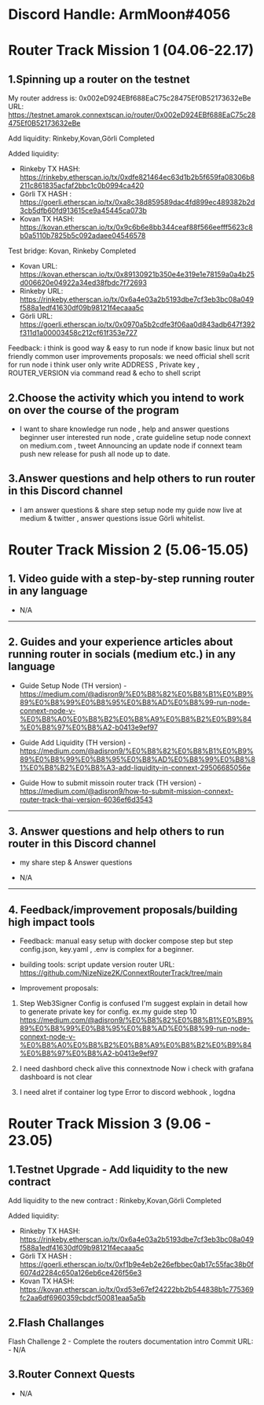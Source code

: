 # Discord Handle: ArmMoon#4056

# Router Track Mission 1 (04.06-22.17)

## 1.Spinning up a router on the testnet
My router address is: 0x002eD924EBf688EaC75c28475Ef0B52173632eBe
URL: https://testnet.amarok.connextscan.io/router/0x002eD924EBf688EaC75c28475Ef0B52173632eBe

Add liquidity:
Rinkeby,Kovan,Görli  Completed

Added liquidity:
- Rinkeby TX HASH: https://rinkeby.etherscan.io/tx/0xdfe821464ec63d1b2b5f659fa08306b8211c861835acfaf2bbc1c0b0994ca420
- Görli TX HASH : https://goerli.etherscan.io/tx/0xa8c38d859589dac4fd899ec489382b2d3cb5dfb60fd913615ce9a45445ca073b
- Kovan TX HASH: https://kovan.etherscan.io/tx/0x9c6b6e8bb344ceaf88f566eefff5623c8b0a5110b7825b5c092adaee04546578


Test bridge:
Kovan, Rinkeby   Completed
 - Kovan URL: https://kovan.etherscan.io/tx/0x89130921b350e4e319e1e78159a0a4b25d006620e04922a34ed38fbdc7f72693
 - Rinkeby URL: https://rinkeby.etherscan.io/tx/0x6a4e03a2b5193dbe7cf3eb3bc08a049f588a1edf41630df09b98121f4ecaaa5c
 - Görli URL: https://goerli.etherscan.io/tx/0x0970a5b2cdfe3f06aa0d843adb647f392f311d1a00003458c212cf61f353e727

Feedback: i think is good way & easy to run node if know basic linux but not friendly common user
improvements proposals: we need official shell scrit for run node i think user only write ADDRESS , Private key , ROUTER_VERSION  via command read & echo to shell script


## 2.Choose the activity which you intend to work on over the course of the program
- I want to share knowledge run node , help and answer questions beginner user interested run node , crate guideline setup node connext on medium.com , tweet Announcing an update node if connext team push new release for push all node up to date.

## 3.Answer questions and help others to run router in this Discord channel
- I am answer questions & share step setup node my guide now live at  medium & twitter , answer questions issue Görli whitelist.

# Router Track Mission 2 (5.06-15.05)

## 1. Video guide with a step-by-step running router in any language
- N/A
---------------------

## 2. Guides and your experience articles about running router in socials (medium etc.) in any language
- Guide Setup Node (TH version) - https://medium.com/@adisron9/%E0%B8%82%E0%B8%B1%E0%B9%89%E0%B8%99%E0%B8%95%E0%B8%AD%E0%B8%99-run-node-connext-node-v-%E0%B8%A0%E0%B8%B2%E0%B8%A9%E0%B8%B2%E0%B9%84%E0%B8%97%E0%B8%A2-b0413e9ef97

- Guide Add Liquidity (TH version) - https://medium.com/@adisron9/%E0%B8%82%E0%B8%B1%E0%B9%89%E0%B8%99%E0%B8%95%E0%B8%AD%E0%B8%99%E0%B8%81%E0%B8%B2%E0%B8%A3-add-liquidity-in-connext-29506685056e

- Guide How to submit missoin router track (TH version) - https://medium.com/@adisron9/how-to-submit-mission-connext-router-track-thai-version-6036ef6d3543

----------------------

## 3. Answer questions and help others to run router in this Discord channel
- my share step & Answer questions

- N/A

----------------------------------

## 4. Feedback/improvement proposals/building high impact tools 
- Feedback: 
manual easy setup with docker compose step but step config.json, key.yaml , .env is complex for a beginner.
- building tools:
script update version router URL: https://github.com/NizeNize2K/ConnextRouterTrack/tree/main


- Improvement proposals: 
1. Step Web3Signer Config is confused I'm suggest explain in detail how to generate private key  for config.
ex.my guide step 10 
https://medium.com/@adisron9/%E0%B8%82%E0%B8%B1%E0%B9%89%E0%B8%99%E0%B8%95%E0%B8%AD%E0%B8%99-run-node-connext-node-v-%E0%B8%A0%E0%B8%B2%E0%B8%A9%E0%B8%B2%E0%B9%84%E0%B8%97%E0%B8%A2-b0413e9ef97

2. I need dashbord check alive this connextnode Now i check with grafana dashboard is not clear

3. I need alret if container log type Error to discord webhook , logdna 




# Router Track Mission 3 (9.06 - 23.05)

## 1.Testnet Upgrade - Add liquidity to the new contract 

Add liquidity to the new contract : 
Rinkeby,Kovan,Görli  Completed

Added liquidity:
- Rinkeby TX HASH: https://rinkeby.etherscan.io/tx/0x6a4e03a2b5193dbe7cf3eb3bc08a049f588a1edf41630df09b98121f4ecaaa5c
- Görli TX HASH : https://goerli.etherscan.io/tx/0xf1b9e4eb2e26efbbec0ab17c55fac38b0f6074d2284c650a126eb6ce426f56e3
- Kovan TX HASH: https://kovan.etherscan.io/tx/0xd53e67ef24222bb2b544838b1c775369fc2aa6df6960359cbdcf50081eaa5a5b


## 2.Flash Challanges
Flash Challenge 2 - Complete the routers documentation intro
Commit URL: - N/A

## 3.Router Connext Quests
- N/A
